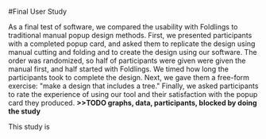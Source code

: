 #Final User Study

As a final test of software, we compared the usability with Foldlings to traditional manual popup design methods.  First, we presented participants with a completed popup card, and asked them to replicate the design using manual cutting and folding and to create the design using our software.  The order was randomized, so half of participants were given were given the manual first, and half started with Foldlings.  We timed how long the participants took to complete the design.  Next, we gave them a free-form exercise: "make a design that includes a tree."  Finally, we asked participants to rate the experience of using our tool and their satisfaction with the popup card  they produced.   **>>TODO graphs, data, participants, blocked by doing the study**

This study is 